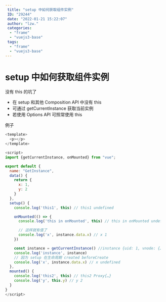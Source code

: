 ```yaml
---
 title: "setup 中如何获取组件实例"
 ID: "29244"
 date: "2022-01-21 15:22:07"
 author: "lzw."
 categories: 
  - "frame"
  - "vuejs3-base"
 tags: 
  - "frame"
  - "vuejs3-base"
---
```


# setup 中如何获取组件实例

没有 this 的坑了

- 在 setup 和其他 Composition API 中没有 this
- 可通过 getCurrentInstance 获取当前实例
- 若使用 Options API 可照常使用 this

例子

```js
<template>
  <p></p>
</template>

<script>
import {getCurrentInstance, onMounted} from "vue";

export default {
  name: "GetInstance",
  data() {
    return {
      x: 1,
      y: 2
    }
  },
  setup() {
    console.log('this1', this) // this1 undefined

    onMounted(() => {
      console.log('this in onMounted', this) // this in onMounted undefined

      // 这样就有值了
      console.log('x', instance.data.x) // x 1
    })

    const instance = getCurrentInstance() //instance {uid: 1, vnode: {…}, type: {…}, parent: {…}, appContext: {…},…}
    console.log('instance', instance)
    // 因为 setup 在生命周期 created beforeCreate
    console.log('x', instance.data.x) // x undefined
  },
  mounted() {
    console.log('this2', this) // this2 Proxy{…}
    console.log('y', this.y) // y 2
  }
}
</script>
```